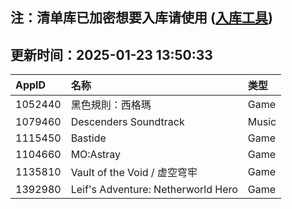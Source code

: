## 注：清单库已加密想要入库请使用 ([入库工具](https://github.com/BlankTMing/ManifestAutoUpdate/releases))

## 更新时间：2025-01-23 13:50:33
| AppID | 名称 | 类型  |
| :-------------------- | :----------------------------- | :----------- |
| 1052440 | 黑色規則：西格瑪| Game |
| 1079460 | Descenders Soundtrack| Music |
| 1115450 | Bastide| Game |
| 1104660 | MO:Astray| Game |
| 1135810 | Vault of the Void / 虚空穹牢| Game |
| 1392980 | Leif's Adventure: Netherworld Hero| Game |
